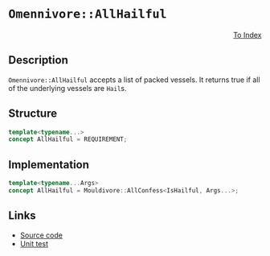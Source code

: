 <!-- Copyright 2024 Feng Mofan
SPDX-License-Identifier: Apache-2.0 -->

# `Omennivore::AllHailful`

<p style='text-align: right;'><a href="../../concepts.md#omennivore-all-hailful">To Index</a></p>

## Description

`Omennivore::AllHailful` accepts a list of packed vessels.
It returns true if all of the underlying vessels are `Hail`s.

## Structure

```C++
template<typename...>
concept AllHailful = REQUIREMENT;
```

## Implementation

```C++
template<typename...Args>
concept AllHailful = Mouldivore::AllConfess<IsHailful, Args...>;
```

## Links

- [Source code](../../../../conceptrodon/omennivore/concepts/all_hailful.hpp)
- [Unit test](../../../../tests/unit/concepts/omennivore/all_hailful.test.hpp)
